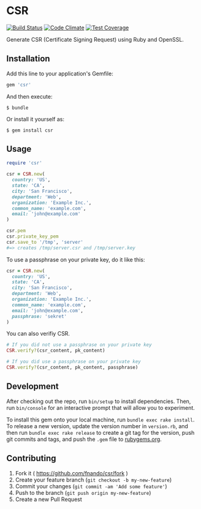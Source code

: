 # CSR

[![Build Status](https://travis-ci.org/fnando/csr.svg)](https://travis-ci.org/fnando/csr)
[![Code Climate](https://codeclimate.com/github/fnando/csr/badges/gpa.svg)](https://codeclimate.com/github/fnando/csr)
[![Test Coverage](https://codeclimate.com/github/fnando/csr/badges/coverage.svg)](https://codeclimate.com/github/fnando/csr)

Generate CSR (Certificate Signing Request) using Ruby and OpenSSL.

## Installation

Add this line to your application's Gemfile:

```ruby
gem 'csr'
```

And then execute:

    $ bundle

Or install it yourself as:

    $ gem install csr

## Usage

```ruby
require 'csr'

csr = CSR.new(
  country: 'US',
  state: 'CA',
  city: 'San Francisco',
  department: 'Web',
  organization: 'Example Inc.',
  common_name: 'example.com',
  email: 'john@example.com'
)

csr.pem
csr.private_key_pem
csr.save_to '/tmp', 'server'
#=> creates /tmp/server.csr and /tmp/server.key
```

To use a passphrase on your private key, do it like this:

```ruby
csr = CSR.new(
  country: 'US',
  state: 'CA',
  city: 'San Francisco',
  department: 'Web',
  organization: 'Example Inc.',
  common_name: 'example.com',
  email: 'john@example.com',
  passphrase: 'sekret'
)
```

You can also verifiy CSR.

```ruby
# If you did not use a passphrase on your private key
CSR.verify?(csr_content, pk_content)

# If you did use a passphrase on your private key
CSR.verify?(csr_content, pk_content, passphrase)
```

## Development

After checking out the repo, run `bin/setup` to install dependencies. Then, run `bin/console` for an interactive prompt that will allow you to experiment.

To install this gem onto your local machine, run `bundle exec rake install`. To release a new version, update the version number in `version.rb`, and then run `bundle exec rake release` to create a git tag for the version, push git commits and tags, and push the `.gem` file to [rubygems.org](https://rubygems.org).

## Contributing

1. Fork it ( https://github.com/fnando/csr/fork )
2. Create your feature branch (`git checkout -b my-new-feature`)
3. Commit your changes (`git commit -am 'Add some feature'`)
4. Push to the branch (`git push origin my-new-feature`)
5. Create a new Pull Request
